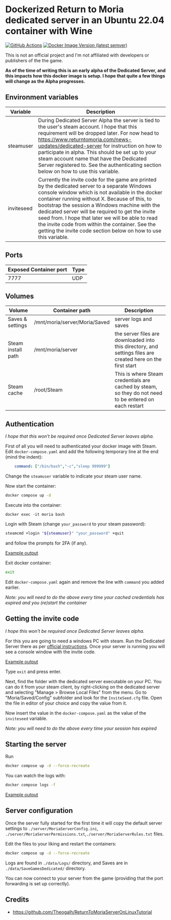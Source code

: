 # Dockerized Return to Moria dedicated server in an Ubuntu 22.04 container with Wine

[![GitHub Actions](https://github.com/AndrewSav/moria-docker/actions/workflows/main.yml/badge.svg)](https://github.com/AndrewSav/moria-docker/actions)
[![Docker Image Version (latest semver)](https://img.shields.io/docker/v/andrewsav/moria?sort=semver)](https://hub.docker.com/r/andrewsav/moria/tags)

This is not an official project and I'm not affiliated with developers or publishers of the the game.

**As of the time of writing this is an early alpha of the Dedicated Server, and this impacts how this docker image is setup. I hope that quite a few things will change as the Alpha progresses.**

## Environment variables


| Variable   | Description                                                  |
| ---------- | ------------------------------------------------------------ |
| steamuser  | During Dedicated Server Alpha the server is tied to the user's steam account. I hope that this requirement will be dropped later. For now head to <https://www.returntomoria.com/news-updates/dedicated-server> for instruction on how to participate in alpha. This should be set up to your steam account name that have the Dedicated Server registered to. See the authenticating section below on how to use this variable. |
| inviteseed | Currently the invite code for the game are printed by the dedicated server to a separate Windows console window which is not available in the docker container running without X. Because of this, to bootstrap the session a Windows machine with the dedicated server will be required to get the invite seed from. I hope that later we will be able to read the invite code from within the container. See the getting the invite code section below on how to use this variable. |

## Ports


| Exposed Container port | Type |
| ------------------------ | ------ |
| 7777                | UDP  |

## Volumes


| Volume             | Container path              | Description                             |
| -------------------- | ----------------------------- | ----------------------------------------- |
| Saves & settings | /mnt/moria/server/Moria/Saved | server logs and saves |
| Steam install path | /mnt/moria/server     | the server files are downloaded into this directory, and settings files are created here on the first start |
| Steam cache | /root/Steam | This is where Steam credentials are cached by steam, so they do not need to be entered on each restart |

## Authentication

*I hope that this won't be required once Dedicated Server leaves alpha.*

First of all you will need to authenticated your docker image with Steam. Edit `docker-compose.yaml` and add the following temporary line at the end (mind the indent):

```yaml
    command: ["/bin/bash","-c","sleep 999999"]
```
Change the `steamuser` variable to indicate your steam user name.

Now start the container:

```bash
docker compose up -d
```

Execute into the container:

```
docker exec -it moria bash
```

Login with Steam (change `your_password` to your steam password):

```bash
steamcmd +login "${steamuser}" "your_password" +quit
```

and follow the prompts for 2FA (if any).

[Example output](https://gist.github.com/AndrewSav/64dc27c70c65d03d4e8b9a1c42814141#file-authentication-txt)

Exit docker container:

```bash
exit
```

Edit `docker-compose.yaml` again and remove the line with `command` you added earlier.

*Note: you will need to do the above every time your cached credentials has expired and you (re)start the container*

## Getting the invite code

*I hope this won't be required once Dedicated Server leaves alpha.*

For this you are going to need a windows PC with steam. Run the Dedicated Server there as per [official instructions](https://www.returntomoria.com/news-updates/dedicated-server). Once your server is running you will see a console window with the invite code.

[Example output](https://gist.github.com/AndrewSav/64dc27c70c65d03d4e8b9a1c42814141#file-invite-txt)

Type `exit` and press enter.

Next, find the folder with the dedicated server executable on your PC. You can do it from your steam client, by right-clicking on the dedicated server and selecting "Manage > Browse Local Files" from the menu. Go to "Moria/Saved/Config" subfolder and look for the `InviteSeed.cfg` file. Open the file in editor of your choice and copy the value from it.

Now insert the value in the `docker-compose.yaml` as the value of the `inviteseed` variable.

*Note: you will need to do the above every time your session has expired*

## Starting the server

Run

```bash
docker compose up -d --force-recreate
```

You can watch the logs with:

```bash
docker compose logs -f
```

[Example output](https://gist.github.com/AndrewSav/64dc27c70c65d03d4e8b9a1c42814141#file-firstrun-txt)

## Server configuration

Once the server fully started for the first time it will copy the default server settings to `./server/MoriaServerConfig.ini`, `./server/MoriaServerPermissions.txt`,`./server/MoriaServerRules.txt` files.

Edit the files to your liking and restart the containers:

```bash
docker compose up -d --force-recreate
```

Logs are found in `./data/Logs/` directory, and Saves are in ` ./data/SaveGamesDedicated/` directory.

You can now connect to your server from the game (providing that the port forwarding is set up correctly).

## Credits

- https://github.com/Theogalh/ReturnToMoriaServerOnLinuxTutorial
